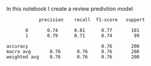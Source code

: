 In this notebook I create a review predivtion model

                precision    recall  f1-score   support

           0       0.74      0.81      0.77       101
           1       0.79      0.71      0.74        99

    accuracy                           0.76       200
    macro avg       0.76      0.76     0.76       200
    weighted avg    0.76      0.76     0.76       200
